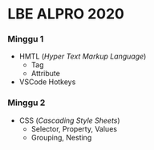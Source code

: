 # LBE ALPRO 2020
<?-- Lab Based Education 2020 Alpro --?>

### Minggu 1
- HMTL (*Hyper Text Markup Language*)
  - Tag
  - Attribute
- VSCode Hotkeys

### Minggu 2
- CSS (*Cascading Style Sheets*)
  - Selector, Property, Values
  - Grouping, Nesting
